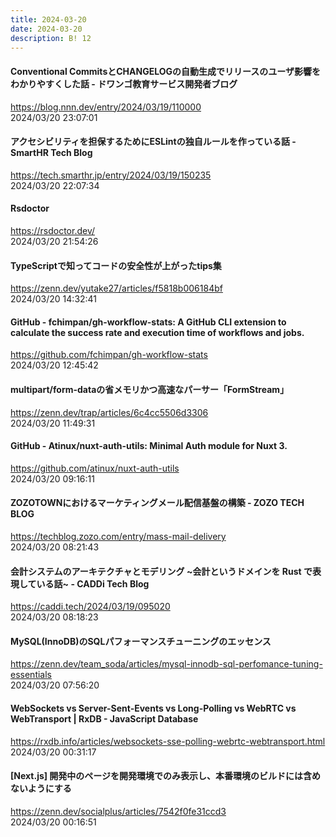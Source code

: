 ```yaml
---
title: 2024-03-20
date: 2024-03-20
description: B! 12
---
```


#### Conventional CommitsとCHANGELOGの自動生成でリリースのユーザ影響をわかりやすくした話 - ドワンゴ教育サービス開発者ブログ
https://blog.nnn.dev/entry/2024/03/19/110000<br>
2024/03/20 23:07:01<br>


#### アクセシビリティを担保するためにESLintの独自ルールを作っている話 - SmartHR Tech Blog
https://tech.smarthr.jp/entry/2024/03/19/150235<br>
2024/03/20 22:07:34<br>


#### Rsdoctor
https://rsdoctor.dev/<br>
2024/03/20 21:54:26<br>


#### TypeScriptで知ってコードの安全性が上がったtips集
https://zenn.dev/yutake27/articles/f5818b006184bf<br>
2024/03/20 14:32:41<br>


#### GitHub - fchimpan/gh-workflow-stats: A GitHub CLI extension to calculate the success rate and execution time of workflows and jobs.
https://github.com/fchimpan/gh-workflow-stats<br>
2024/03/20 12:45:42<br>


#### multipart/form-dataの省メモリかつ高速なパーサー「FormStream」
https://zenn.dev/trap/articles/6c4cc5506d3306<br>
2024/03/20 11:49:31<br>


#### GitHub - Atinux/nuxt-auth-utils: Minimal Auth module for Nuxt 3.
https://github.com/atinux/nuxt-auth-utils<br>
2024/03/20 09:16:11<br>


#### ZOZOTOWNにおけるマーケティングメール配信基盤の構築 - ZOZO TECH BLOG
https://techblog.zozo.com/entry/mass-mail-delivery<br>
2024/03/20 08:21:43<br>


#### 会計システムのアーキテクチャとモデリング ~会計というドメインを Rust で表現している話~ - CADDi Tech Blog
https://caddi.tech/2024/03/19/095020<br>
2024/03/20 08:18:23<br>


#### MySQL(InnoDB)のSQLパフォーマンスチューニングのエッセンス
https://zenn.dev/team_soda/articles/mysql-innodb-sql-perfomance-tuning-essentials<br>
2024/03/20 07:56:20<br>


#### WebSockets vs Server-Sent-Events vs Long-Polling vs WebRTC vs WebTransport | RxDB - JavaScript Database
https://rxdb.info/articles/websockets-sse-polling-webrtc-webtransport.html<br>
2024/03/20 00:31:17<br>


#### [Next.js] 開発中のページを開発環境でのみ表示し、本番環境のビルドには含めないようにする
https://zenn.dev/socialplus/articles/7542f0fe31ccd3<br>
2024/03/20 00:16:51<br>



